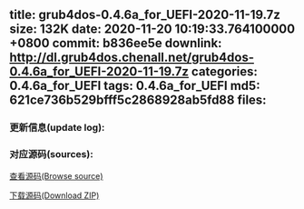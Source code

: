 title: grub4dos-0.4.6a_for_UEFI-2020-11-19.7z
size: 132K
date: 2020-11-20 10:19:33.764100000 +0800
commit: b836ee5e
downlink: http://dl.grub4dos.chenall.net/grub4dos-0.4.6a_for_UEFI-2020-11-19.7z
categories: 0.4.6a_for_UEFI
tags: 0.4.6a_for_UEFI
md5: 621ce736b529bfff5c2868928ab5fd88
files:
---

### 更新信息(update log):


### 对应源码(sources):
  [查看源码(Browse source)](https://github.com/chenall/grub4dos/tree/b836ee5ea9e05409d7b8031c95add1d9d78d630e)

  [下载源码(Download ZIP)](https://github.com/chenall/grub4dos/archive/b836ee5ea9e05409d7b8031c95add1d9d78d630e.zip)

